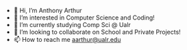 - 👋 Hi, I’m Anthony Arthur
- 👀 I’m interested in Computer Science and Coding!
- 🌱 I’m currently studying Comp Sci @ Ualr
- 💞️ I’m looking to collaborate on School and Private Projects!
- 📫 How to reach me aarthur@ualr.edu

<!---
Valixtx/Valixtx is a ✨ special ✨ repository because its `README.md` (this file) appears on your GitHub profile.
You can click the Preview link to take a look at your changes.
--->
